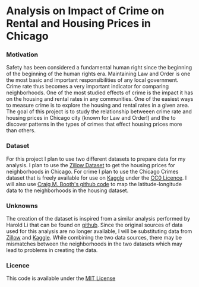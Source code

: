 # Analysis on Impact of Crime on Rental and Housing Prices in Chicago

### Motivation
Safety has been considered a fundamental human right since the beginning of the beginning of the human rights era. Maintaining Law and Order is one the most basic and important responsibilities of any local government. Crime rate thus becomes a very important indicator for comparing neighborhoods. One of the most studied effects of crime is the impact it has on the housing and rental rates in any communities. One of the easiest ways to measure crime is to explore the housing and rental rates in a given area. The goal of this project is to study the relationship betweeen crime rate and housing prices in Chicago city (known for Law and Order!) and the to discover patterns in the types of crimes that effect housing prices more than others.

### Dataset
For this project I plan to use two different datasets to prepare data for my analysis. I plan to use the [Zillow Dataset](https://www.zillow.com/research/data/) to get the housing prices for neighborhoods in Chicago. For crime I plan to use the Chicago Crimes dataset that is freely available for use on [Kaggle](https://www.kaggle.com/chicago/chicago-crime) under the [CC0 Licence](https://creativecommons.org/publicdomain/zero/1.0/). I will also use [Craig M. Booth's github code](https://github.com/craigmbooth/chicago_neighborhood_finder/tree/739deff8f9f349720299b193b4259aa690876e52) to map the latitude-longitude data to the neighborhoods in the housing dataset. 

### Unknowns
The creation of the dataset is inspired from a similar analysis performed by Harold Li that can be found on [github](https://github.com/haroldmli/01-Chicago-Crime-Rates-and-Housing-Prices). Since the original sources of data used for this analysis are no longer available, I will be substituting data from [Zillow](https://www.zillow.com/research/data/) and [Kaggle](https://www.kaggle.com/chicago/chicago-crime). While combining the two data sources, there may be mismatches between the neighborhoods in the two datasets which may lead to problems in creating the data.

### Licence
This code is available under the [MIT License](LICENSE)


